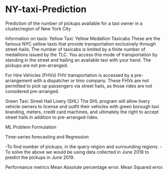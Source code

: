 # NY-taxi-Prediction
Prediction of the number of pickups available for a taxi owner in a cluster/region of New York City

Information on taxis:
Yellow Taxi: Yellow Medallion Taxicabs
These are the famous NYC yellow taxis that provide transportation exclusively through street-hails. The number of taxicabs is limited by a finite number of medallions issued by the TLC. You access this mode of transportation by standing in the street and hailing an available taxi with your hand. The pickups are not pre-arranged.

For Hire Vehicles (FHVs) 
FHV transportation is accessed by a pre-arrangement with a dispatcher or limo company. These FHVs are not permitted to pick up passengers via street hails, as those rides are not considered pre-arranged.

Green Taxi: Street Hail Livery (SHL) 
The SHL program will allow livery vehicle owners to license and outfit their vehicles with green borough taxi branding, meters, credit card machines, and ultimately the right to accept street hails in addition to pre-arranged rides.

ML Problem Formulation

Time-series forecasting and Regression

-To find number of pickups, in the query reigion and surrounding regions.
-To solve the above we would be using data collected in June 2018 to predict the pickups in June 2019.

Performance metrics
Mean Absolute percentage error.
Mean Squared error.
